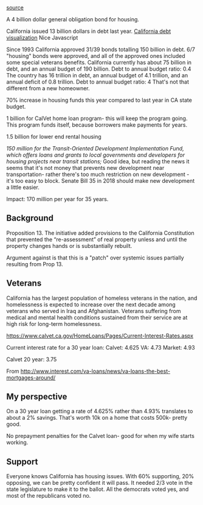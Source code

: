 [source](https://ballotpedia.org/California_Proposition_1,_Housing_Programs_and_Veterans%27_Loans_Bond_(2018))

A 4 billion dollar general obligation bond for housing.


California issued 13 billion dollars in debt last year.
[California debt visualization](https://debtwatch.treasurer.ca.gov/)
Nice Javascript

Since 1993 California approved 31/39 bonds totalling 150 billion in debt.
6/7 "housing" bonds were approved, and all of the approved ones included some special veterans benefits.
California currently has about 75 billion in debt, and an annual budget of 190 billion.
Debt to annual budget ratio: 0.4
The country has 16 trillion in debt, an annual budget of 4.1 trillion, and an annual deficit of 0.8 trillion.
Debt to annual budget ratio: 4
That's not that different from a new homeowner.

70% increase in housing funds this year compared to last year in CA state budget.

1 billion for CalVet home loan program- this will keep the program going.
This program funds itself, because borrowers make payments for years.

1.5 billion for lower end rental housing

_150 million for the Transit-Oriented Development Implementation Fund, which offers loans and grants to local governments and developers for housing projects near transit stations;_
Good idea, but reading the news it seems that it's not money that prevents new development near transportation- rather there's too much restriction on new development - it's too easy to block.
Senate Bill 35 in 2018 should make new development a little easier.

Impact: 170 million per year for 35 years.

## Background

Proposition 13. The initiative added provisions to the California Constitution that prevented the “re-assessment” of real property unless and until the property changes hands or is substantially rebuilt.

Argument against is that this is a "patch" over systemic issues partially resulting from Prop 13.

## Veterans

California has the largest population of homeless veterans in the nation, and homelessness is expected to increase over the next decade among veterans who served in Iraq and Afghanistan.
Veterans suffering from medical and mental health conditions sustained from their service are at high risk for long-term homelessness.

https://www.calvet.ca.gov/HomeLoans/Pages/Current-Interest-Rates.aspx

Current interest rate for a 30 year loan:
Calvet: 4.625
VA: 4.73
Market: 4.93

Calvet 20 year: 3.75

From http://www.interest.com/va-loans/news/va-loans-the-best-mortgages-around/

## My perspective

On a 30 year loan getting a rate of 4.625% rather than 4.93% translates to about a 2% savings.
That's worth 10k on a home that costs 500k- pretty good.

No prepayment penalties for the Calvet loan- good for when my wife starts working.

## Support

Everyone knows California has housing issues.
With 60% supporting, 20% opposing, we can be pretty confident it will pass.
It needed 2/3 vote in the state legislature to make it to the ballot.
All the democrats voted yes, and most of the republicans voted no.

